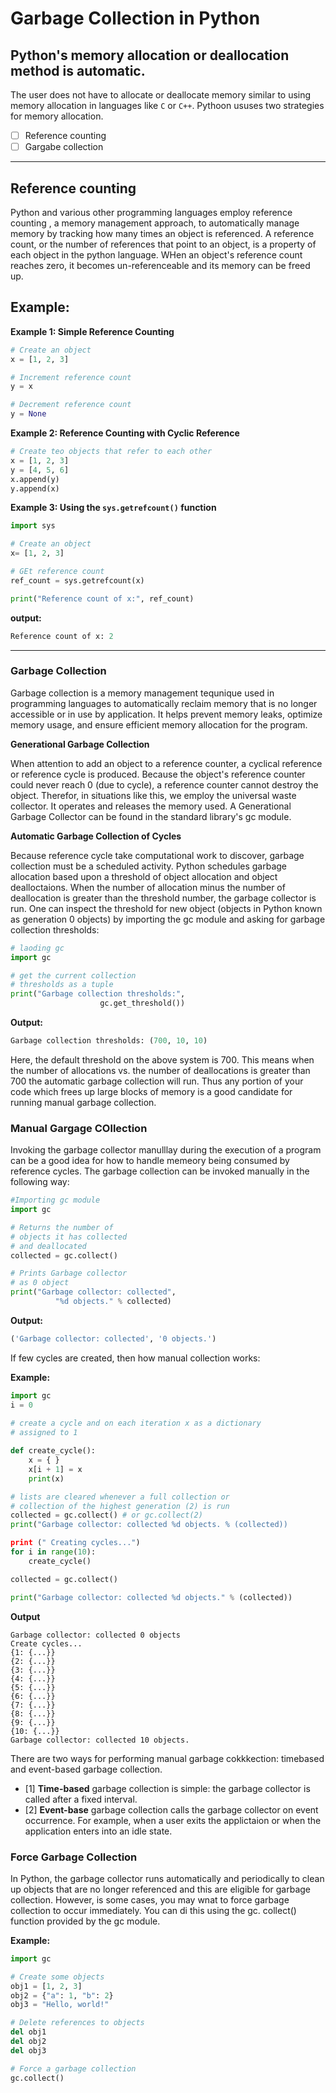 # Garbage Collection in Python

## Python's memory allocation or deallocation method is automatic. 
The user does not have to allocate or deallocate memory similar to using memory allocation in languages like `C` or `C++`.
Pythoon ususes two strategies for memory allocation.

  - [ ] Reference counting 
  - [ ] Gargabe collection

---

## Reference counting

Python and various other programming languages employ reference counting , a memory management approach, to automatically manage memory by tracking how many times an object is referenced.
A reference count, or the number of references that point to an object, is a property
of each object in the python language. WHen an object's
reference count reaches zero, it becomes un-referenceable and its memory can be freed up.

## Example:

**Example 1: Simple Reference Counting**

```py
# Create an object
x = [1, 2, 3]

# Increment reference count
y = x

# Decrement reference count
y = None
```

**Example 2: Reference Counting with Cyclic Reference**

```py
# Create teo objects that refer to each other
x = [1, 2, 3]
y = [4, 5, 6] 
x.append(y)
y.append(x)
```

**Example 3: Using the `sys.getrefcount()` function**

```py
import sys

# Create an object
x= [1, 2, 3]

# GEt reference count
ref_count = sys.getrefcount(x)

print("Reference count of x:", ref_count)
```

**output:**

```py
Reference count of x: 2
```

---

### Garbage Collection 

Garbage collection is a memory management tequnique used in 
programming languages to automatically reclaim memory that is no
longer accessible or in use by application. It helps prevent memory
leaks, optimize memory usage, and ensure efficient memory allocation for the program.

**Generational Garbage Collection**

When attention to add an object to a reference counter, a cyclical reference or reference cycle is produced.
Because the object's reference counter could never reach 0 (due to cycle),
a reference counter cannot destroy the object. Therefor, in situations like this, we employ the 
universal waste collector. It operates and releases the memory used. A Generational Garbage Collector can
be found in the standard library's gc module.

**Automatic Garbage Collection of Cycles**

Because reference cycle take computational work to discover, garbage collection must be a scheduled activity.
Python schedules garbage allocation based upon a threshold of object allocation and object dealloctaions.
When the number of allocation minus the number of deallocation is greater than the threshold number, the garbage collector is run.
One can inspect the threshold for new object (objects in Python known as generation 0 objects) by importing the gc module
and asking for garbage collection thresholds:

```py
# laoding gc
import gc

# get the current collection
# thresholds as a tuple
print("Garbage collection thresholds:",
                    gc.get_threshold())
```

**Output:**
```py
Garbage collection thresholds: (700, 10, 10)
```

Here, the default threshold on the above system is 700. This means 
when the number of allocations vs. the number of deallocations is greater than 700 the automatic garbage collection will run.
Thus any portion of your code which frees up large blocks of memory is a good candidate for running manual garbage collection.


### Manual Gargage COllection

Invoking the garbage collector manulllay during the execution of a program can be a good idea for how to handle memeory being
consumed by reference cycles.
The garbage collection can be invoked manually in the following way:

```py
#Importing gc module
import gc

# Returns the number of
# objects it has collected
# and deallocated
collected = gc.collect()

# Prints Garbage collector
# as 0 object
print("Garbage collector: collected",
          "%d objects." % collected)
```

**Output:**
```py
('Garbage collector: collected', '0 objects.')
```

If few cycles are created, then how manual collection works:

**Example:**

```py
import gc
i = 0
 
# create a cycle and on each iteration x as a dictionary
# assigned to 1

def create_cycle():
    x = { }
    x[i + 1] = x
    print(x)

# lists are cleared whenever a full collection or
# collection of the highest generation (2) is run
collected = gc.collect() # or gc.collect(2)
print("Garbage collector: collected %d objects. % (collected))

print (" Creating cycles...")
for i in range(10):
    create_cycle()

collected = gc.collect()

print("Garbage collector: collected %d objects." % (collected))
```

**Output**

```node
Garbage collector: collected 0 objects
Create cycles...
{1: {...}}
{2: {...}}
{3: {...}}
{4: {...}}
{5: {...}}
{6: {...}}
{7: {...}}
{8: {...}}
{9: {...}}
{10: {...}}
Garbage collector: collected 10 objects.
```

There are two ways for performing manual garbage cokkkection: timebased
and event-based garbage collection.

- [1] **Time-based** garbage collection is simple: the garbage collector is called after a fixed interval.
- [2] **Event-base** garbage collection calls the garbage collector on event occurrence. For example, when a user exits the applictaion or when the application enters into an idle state.

### Force Garbage Collection

In Python, the garbage collector runs automatically and periodically to clean up objects that are no longer referenced and this are eligible for
garbage collection. However, is some cases, you may wnat to force
garbage collection to occur immediately. You can di this using the gc.
collect() function provided by the gc module.

**Example:**

```py
import gc

# Create some objects
obj1 = [1, 2, 3]
obj2 = {"a": 1, "b": 2}
obj3 = "Hello, world!"

# Delete references to objects
del obj1
del obj2
del obj3

# Force a garbage collection
gc.collect()
```
